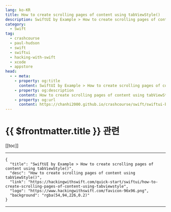 ```yaml
---
lang: ko-KR
title: How to create scrolling pages of content using tabViewStyle()
description: SwiftUI by Example > How to create scrolling pages of content using tabViewStyle()
category:
  - Swift
tag: 
  - crashcourse
  - paul-hudson
  - swift
  - swiftui
  - hacking-with-swift
  - xcode
  - appstore
head:
  - - meta:
    - property: og:title
      content: SwiftUI by Example > How to create scrolling pages of content using tabViewStyle()
    - property: og:description
      content: How to create scrolling pages of content using tabViewStyle()
    - property: og:url
      content: https://chanhi2000.github.io/crashcourse/swift/swiftui-by-example/12-containers/how-to-create-scrolling-pages-of-content-using-tabviewstyle.html
---
```


# {{ $frontmatter.title }} 관련

[[toc]]

---

```component VPCard
{
  "title": "SwiftUI by Example > How to create scrolling pages of content using tabViewStyle()",
  "desc": "How to create scrolling pages of content using tabViewStyle()",
  "link": "https://hackingwithswift.com/quick-start/swiftui/how-to-create-scrolling-pages-of-content-using-tabviewstyle",
  "logo": "https://www.hackingwithswift.com/favicon-96x96.png",
  "background": "rgba(54,94,226,0.2)"
}
```

---

<TagLinks />